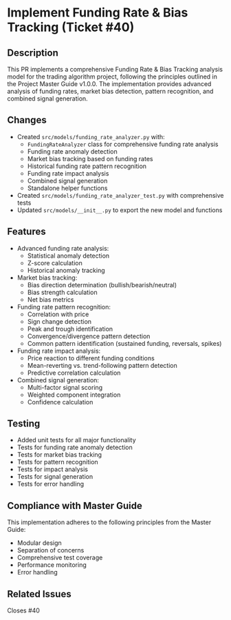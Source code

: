 # Implement Funding Rate & Bias Tracking (Ticket #40)

## Description
This PR implements a comprehensive Funding Rate & Bias Tracking analysis model for the trading algorithm project, following the principles outlined in the Project Master Guide v1.0.0. The implementation provides advanced analysis of funding rates, market bias detection, pattern recognition, and combined signal generation.

## Changes
- Created `src/models/funding_rate_analyzer.py` with:
  - `FundingRateAnalyzer` class for comprehensive funding rate analysis
  - Funding rate anomaly detection
  - Market bias tracking based on funding rates
  - Historical funding rate pattern recognition
  - Funding rate impact analysis
  - Combined signal generation
  - Standalone helper functions
- Created `src/models/funding_rate_analyzer_test.py` with comprehensive tests
- Updated `src/models/__init__.py` to export the new model and functions

## Features
- Advanced funding rate analysis:
  - Statistical anomaly detection
  - Z-score calculation
  - Historical anomaly tracking
- Market bias tracking:
  - Bias direction determination (bullish/bearish/neutral)
  - Bias strength calculation
  - Net bias metrics
- Funding rate pattern recognition:
  - Correlation with price
  - Sign change detection
  - Peak and trough identification
  - Convergence/divergence pattern detection
  - Common pattern identification (sustained funding, reversals, spikes)
- Funding rate impact analysis:
  - Price reaction to different funding conditions
  - Mean-reverting vs. trend-following pattern detection
  - Predictive correlation calculation
- Combined signal generation:
  - Multi-factor signal scoring
  - Weighted component integration
  - Confidence calculation

## Testing
- Added unit tests for all major functionality
- Tests for funding rate anomaly detection
- Tests for market bias tracking
- Tests for pattern recognition
- Tests for impact analysis
- Tests for signal generation
- Tests for error handling

## Compliance with Master Guide
This implementation adheres to the following principles from the Master Guide:
- Modular design
- Separation of concerns
- Comprehensive test coverage
- Performance monitoring
- Error handling

## Related Issues
Closes #40
